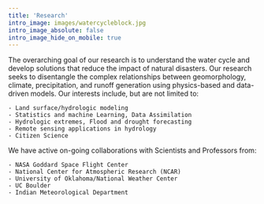 ```yaml
---
title: 'Research'
intro_image: images/watercycleblock.jpg
intro_image_absolute: false
intro_image_hide_on_mobile: true
---
```


The overarching goal of our research is to understand the water cycle and develop solutions that reduce the impact of natural disasters. Our research seeks to disentangle the complex relationships between geomorphology, climate, precipitation, and runoff generation using physics-based and data-driven models. Our interests include, but are not limited to:

	- Land surface/hydrologic modeling
	- Statistics and machine Learning, Data Assimilation
	- Hydrologic extremes, Flood and drought forecasting
	- Remote sensing applications in hydrology
	- Citizen Science

We have active on-going collaborations with Scientists and Professors from:

	- NASA Goddard Space Flight Center 
	- National Center for Atmospheric Research (NCAR)
	- University of Oklahoma/National Weather Center
	- UC Boulder
	- Indian Meteorological Department
